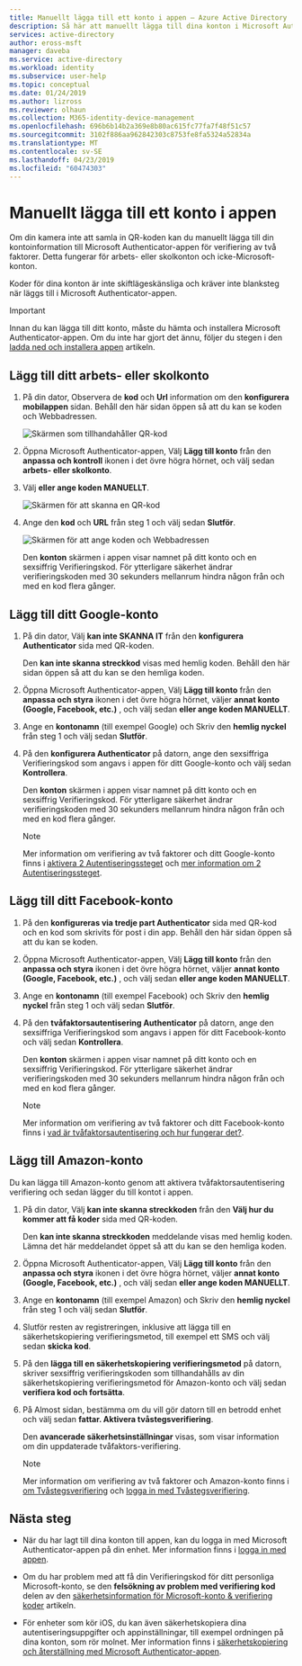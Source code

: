 ```yaml
---
title: Manuellt lägga till ett konto i appen – Azure Active Directory | Microsoft Docs
description: Så här att manuellt lägga till dina konton i Microsoft Authenticator-appen för verifiering av två faktorer.
services: active-directory
author: eross-msft
manager: daveba
ms.service: active-directory
ms.workload: identity
ms.subservice: user-help
ms.topic: conceptual
ms.date: 01/24/2019
ms.author: lizross
ms.reviewer: olhaun
ms.collection: M365-identity-device-management
ms.openlocfilehash: 696b6b14b2a369e8b80ac615fc77fa7f48f51c57
ms.sourcegitcommit: 3102f886aa962842303c8753fe8fa5324a52834a
ms.translationtype: MT
ms.contentlocale: sv-SE
ms.lasthandoff: 04/23/2019
ms.locfileid: "60474303"
---
```

# <a name="manually-add-an-account-to-the-app"></a>Manuellt lägga till ett konto i appen
Om din kamera inte att samla in QR-koden kan du manuellt lägga till din kontoinformation till Microsoft Authenticator-appen för verifiering av två faktorer. Detta fungerar för arbets- eller skolkonton och icke-Microsoft-konton.

Koder för dina konton är inte skiftlägeskänsliga och kräver inte blanksteg när läggs till i Microsoft Authenticator-appen.

>[!Important]
>Innan du kan lägga till ditt konto, måste du hämta och installera Microsoft Authenticator-appen. Om du inte har gjort det ännu, följer du stegen i den [ladda ned och installera appen](user-help-auth-app-download-install.md) artikeln.

## <a name="add-your-work-or-school-account"></a>Lägg till ditt arbets- eller skolkonto

1. På din dator, Observera de **kod** och **Url** information om den **konfigurera mobilappen** sidan. Behåll den här sidan öppen så att du kan se koden och Webbadressen.
    
    ![Skärmen som tillhandahåller QR-kod](./media/user-help-auth-app-add-account-manual/auth-app-barcode.png)

2. Öppna Microsoft Authenticator-appen, Välj **Lägg till konto** från den **anpassa och kontroll** ikonen i det övre högra hörnet, och välj sedan **arbets- eller skolkonto**.

3. Välj **eller ange koden MANUELLT**.

    ![Skärmen för att skanna en QR-kod](./media/user-help-auth-app-add-account-manual/auth-app-manual-code.png)
   
4. Ange den **kod** och **URL** från steg 1 och välj sedan **Slutför**.

    ![Skärmen för att ange koden och Webbadressen](./media/user-help-auth-app-add-account-manual/auth-app-code-url.png)

    Den **konton** skärmen i appen visar namnet på ditt konto och en sexsiffrig Verifieringskod. För ytterligare säkerhet ändrar verifieringskoden med 30 sekunders mellanrum hindra någon från och med en kod flera gånger.

## <a name="add-your-google-account"></a>Lägg till ditt Google-konto

1. På din dator, Välj **kan inte SKANNA IT** från den **konfigurera Authenticator** sida med QR-koden.

    Den **kan inte skanna streckkod** visas med hemlig koden. Behåll den här sidan öppen så att du kan se den hemliga koden.

2. Öppna Microsoft Authenticator-appen, Välj **Lägg till konto** från den **anpassa och styra** ikonen i det övre högra hörnet, väljer **annat konto (Google, Facebook, etc.)** , och välj sedan **eller ange koden MANUELLT**.

3. Ange en **kontonamn** (till exempel Google) och Skriv den **hemlig nyckel** från steg 1 och välj sedan **Slutför**.

4. På den **konfigurera Authenticator** på datorn, ange den sexsiffriga Verifieringskod som angavs i appen för ditt Google-konto och välj sedan **Kontrollera**.

    Den **konton** skärmen i appen visar namnet på ditt konto och en sexsiffrig Verifieringskod. För ytterligare säkerhet ändrar verifieringskoden med 30 sekunders mellanrum hindra någon från och med en kod flera gånger.

    >[!NOTE]
    >Mer information om verifiering av två faktorer och ditt Google-konto finns i [aktivera 2 Autentiseringssteget](https://support.google.com/accounts/answer/185839) och [mer information om 2 Autentiseringssteget](https://www.google.com/landing/2step/help.html).

## <a name="add-your-facebook-account"></a>Lägg till ditt Facebook-konto

1. På den **konfigureras via tredje part Authenticator** sida med QR-kod och en kod som skrivits för post i din app. Behåll den här sidan öppen så att du kan se koden.

2. Öppna Microsoft Authenticator-appen, Välj **Lägg till konto** från den **anpassa och styra** ikonen i det övre högra hörnet, väljer **annat konto (Google, Facebook, etc.)** , och välj sedan **eller ange koden MANUELLT**.

3. Ange en **kontonamn** (till exempel Facebook) och Skriv den **hemlig nyckel** från steg 1 och välj sedan **Slutför**.

4. På den **tvåfaktorsautentisering Authenticator** på datorn, ange den sexsiffriga Verifieringskod som angavs i appen för ditt Facebook-konto och välj sedan **Kontrollera**.

    Den **konton** skärmen i appen visar namnet på ditt konto och en sexsiffrig Verifieringskod. För ytterligare säkerhet ändrar verifieringskoden med 30 sekunders mellanrum hindra någon från och med en kod flera gånger.

    >[!NOTE]
    >Mer information om verifiering av två faktorer och ditt Facebook-konto finns i [vad är tvåfaktorsautentisering och hur fungerar det?](https://www.facebook.com/help/148233965247823).

## <a name="add-your-amazon-account"></a>Lägg till Amazon-konto
Du kan lägga till Amazon-konto genom att aktivera tvåfaktorsautentisering verifiering och sedan lägger du till kontot i appen.

1. På din dator, Välj **kan inte skanna streckkoden** från den **Välj hur du kommer att få koder** sida med QR-koden.

    Den **kan inte skanna streckkoden** meddelande visas med hemlig koden. Lämna det här meddelandet öppet så att du kan se den hemliga koden.

2. Öppna Microsoft Authenticator-appen, Välj **Lägg till konto** från den **anpassa och styra** ikonen i det övre högra hörnet, väljer **annat konto (Google, Facebook, etc.)** , och välj sedan **eller ange koden MANUELLT**.

3. Ange en **kontonamn** (till exempel Amazon) och Skriv den **hemlig nyckel** från steg 1 och välj sedan **Slutför**.

4. Slutför resten av registreringen, inklusive att lägga till en säkerhetskopiering verifieringsmetod, till exempel ett SMS och välj sedan **skicka kod**.

5. På den **lägga till en säkerhetskopiering verifieringsmetod** på datorn, skriver sexsiffrig verifieringskoden som tillhandahålls av din säkerhetskopiering verifieringsmetod för Amazon-konto och välj sedan **verifiera kod och fortsätta**.

6. På Almost sidan, bestämma om du vill gör datorn till en betrodd enhet och välj sedan **fattar. Aktivera tvåstegsverifiering**.

    Den **avancerade säkerhetsinställningar** visas, som visar information om din uppdaterade tvåfaktors-verifiering.

    >[!NOTE]
    >Mer information om verifiering av två faktorer och Amazon-konto finns i [om Tvåstegsverifiering](https://www.amazon.com/gp/help/customer/display.html?nodeId=201596330) och [logga in med Tvåstegsverifiering](https://www.amazon.com/gp/help/customer/display.html?nodeId=201962440).    

## <a name="next-steps"></a>Nästa steg

- När du har lagt till dina konton till appen, kan du logga in med Microsoft Authenticator-appen på din enhet. Mer information finns i [logga in med appen](user-help-auth-app-sign-in.md).

- Om du har problem med att få din Verifieringskod för ditt personliga Microsoft-konto, se den **felsökning av problem med verifiering kod** delen av den [säkerhetsinformation för Microsoft-konto & verifiering koder](https://support.microsoft.com/en-us/help/12428/microsoft-account-security-info-verification-codes) artikeln.

- För enheter som kör iOS, du kan även säkerhetskopiera dina autentiseringsuppgifter och appinställningar, till exempel ordningen på dina konton, som rör molnet. Mer information finns i [säkerhetskopiering och återställning med Microsoft Authenticator-appen](user-help-auth-app-backup-recovery.md).

